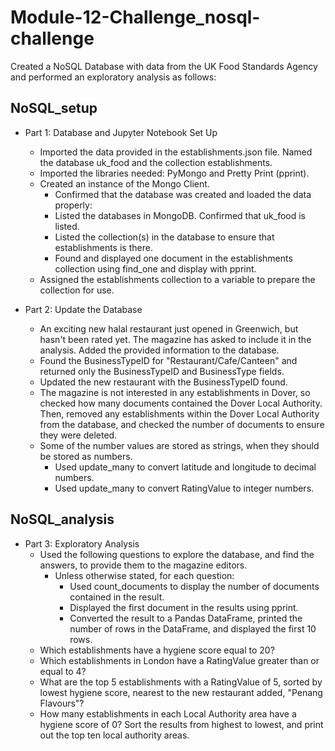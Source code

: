 # Module-12-Challenge_nosql-challenge

Created a NoSQL Database with data from the UK Food Standards Agency and performed an exploratory analysis as follows:

NoSQL_setup
----------------------------
* Part 1: Database and Jupyter Notebook Set Up
  * Imported the data provided in the establishments.json file. Named the database uk_food and the collection establishments.
  * Imported the libraries needed: PyMongo and Pretty Print (pprint).
  * Created an instance of the Mongo Client.
    * Confirmed that the database was created and loaded the data properly:
    * Listed the databases in MongoDB. Confirmed that uk_food is listed.
    * Listed the collection(s) in the database to ensure that establishments is there.
    * Found and displayed one document in the establishments collection using find_one and display with pprint.
  * Assigned the establishments collection to a variable to prepare the collection for use.

* Part 2: Update the Database
  * An exciting new halal restaurant just opened in Greenwich, but hasn't been rated yet. The magazine has asked to include it in the analysis. Added the provided information to the database.
  * Found the BusinessTypeID for "Restaurant/Cafe/Canteen" and returned only the BusinessTypeID and BusinessType fields.
  * Updated the new restaurant with the BusinessTypeID found.
  * The magazine is not interested in any establishments in Dover, so checked how many documents contained the Dover Local Authority. Then, removed any establishments within the Dover Local Authority from the database, and checked the number of documents to ensure they were deleted.
  * Some of the number values are stored as strings, when they should be stored as numbers.
    * Used update_many to convert latitude and longitude to decimal numbers.
    * Used update_many to convert RatingValue to integer numbers.

NoSQL_analysis
----------------------------
* Part 3: Exploratory Analysis
  * Used the following questions to explore the database, and find the answers, to provide them to the magazine editors.
    * Unless otherwise stated, for each question:
      * Used count_documents to display the number of documents contained in the result.
      * Displayed the first document in the results using pprint.
      * Converted the result to a Pandas DataFrame, printed the number of rows in the DataFrame, and displayed the first 10 rows.
  * Which establishments have a hygiene score equal to 20?
  * Which establishments in London have a RatingValue greater than or equal to 4?
  * What are the top 5 establishments with a RatingValue of 5, sorted by lowest hygiene score, nearest to the new restaurant added, "Penang Flavours"?
  * How many establishments in each Local Authority area have a hygiene score of 0? Sort the results from highest to lowest, and print out the top ten local authority areas.
